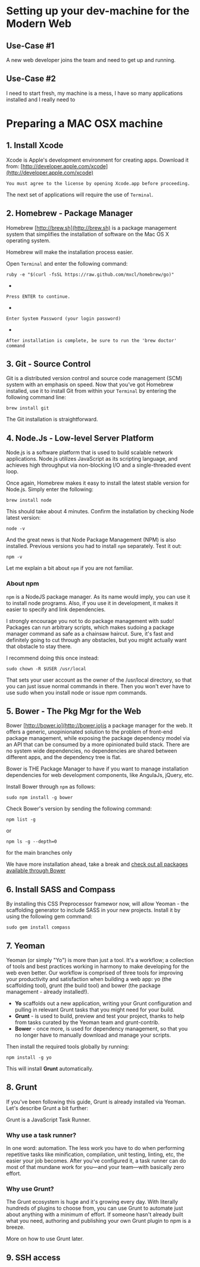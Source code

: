 # Setting up your dev-machine for the Modern Web

## Use-Case #1
A new web developer joins the team and need to get up and running.

## Use-Case #2
I need to start fresh, my machine is a mess, I have so many applications installed and I really need to 


# Preparing a MAC OSX machine

## 1. Install Xcode

Xcode is Apple's development environment for creating apps. Download it from:
[http://developer.apple.com/xcode](http://developer.apple.com/xcode)

	You must agree to the license by opening Xcode.app before proceeding.

The next set of applications will require the use of `Terminal`. 

## 2. Homebrew - Package Manager

Homebrew [http://brew.sh](http://brew.sh) is a package management system that simplifies the installation of software on the Mac OS X operating system.  

Homebrew will make the installation process easier. 

Open `Terminal` and enter the following command:

	ruby -e "$(curl -fsSL https://raw.github.com/mxcl/homebrew/go)" 

-

	Press ENTER to continue.

-

	Enter System Password (your login password) 
-

	After installation is complete, be sure to run the 'brew doctor' command
	

## 3. Git - Source Control

Git is a distributed version control and source code management (SCM) system with an emphasis on speed. Now that you’ve got Homebrew installed, use it to install Git from within your `Terminal` by entering the following command line:

	brew install git

The Git installation is straightforward. 

## 4. Node.Js - Low-level Server Platform

Node.js is a software platform that is used to build scalable network applications. Node.js utilizes JavaScript as its scripting language, and achieves high throughput via non-blocking I/O and a single-threaded event loop.

Once again, Homebrew makes it easy to install the latest stable version for Node.js. Simply enter the following:

	brew install node

This should take about 4 minutes. Confirm the installation by checking Node latest version:

	node -v

And the great news is that Node Package Management (NPM) is also installed. Previous versions you had to install `npm` separately. Test it out:

	npm -v

Let me explain a bit about `npm` if you are not familiar.

### About npm

`npm` is a NodeJS package manager. As its name would imply, you can use it to install node programs. Also, if you use it in development, it makes it easier to specify and link dependencies.

I strongly encourage you not to do package management with sudo! Packages can run arbitrary scripts, which makes sudoing a package manager command as safe as a chainsaw haircut. Sure, it's fast and definitely going to cut through any obstacles, but you might actually want that obstacle to stay there.

I recommend doing this once instead:

	sudo chown -R $USER /usr/local

That sets your user account as the owner of the /usr/local directory, so that you can just issue normal commands in there. Then you won't ever have to use sudo when you install node or issue npm commands.


## 5. Bower - The Pkg Mgr for the Web

Bower [http://bower.io](http://bower.io)is a package manager for the web. It offers a generic, unopinionated solution to the problem of front-end package management, while exposing the package dependency model via an API that can be consumed by a more opinionated build stack. There are no system wide dependencies, no dependencies are shared between different apps, and the dependency tree is flat.

Bower is THE Package Manager to have if you want to manage installation dependencies for web development components, like AngulaJs, jQuery, etc.

Install Bower through `npm` as follows:

	sudo npm install -g bower

Check Bower's version by sending the following command:

	npm list -g

or 

	npm ls -g --depth=0

for the main branches only


We have more installation ahead, take a break and [check out all packages available through Bower](http://sindresorhus.com/bower-components/) 

## 6. Install SASS and Compass

By installing this CSS Preprocessor framewor now, will allow Yeoman - the scaffolding generator to include SASS in your new projects. Install it by using the following gem command:

	sudo gem install compass

## 7. Yeoman

Yeoman (or simply "Yo") is more than just a tool. It's a workflow; a collection of tools and best practices working in harmony to make developing for the web even better.
Our workflow is comprised of three tools for improving your productivity and satisfaction when building a web app: yo (the scaffolding tool), grunt (the build tool) and bower (the package management - already installed!).

- **Yo** scaffolds out a new application, writing your Grunt configuration and pulling in relevant Grunt tasks that you might need for your build.
- **Grunt** - is used to build, preview and test your project, thanks to help from tasks curated by the Yeoman team and grunt-contrib.
- **Bower** - once more, is used for dependency management, so that you no longer have to manually download and manage your scripts.

Then install the required tools globally by running:

	npm install -g yo

This will install **Grunt** automatically.

## 8. Grunt

If you've been following this guide, Grunt is already installed via Yeoman. Let's describe Grunt a bit further:

Grunt is a JavaScript Task Runner. 

### Why use a task runner? 
In one word: automation. The less work you have to do when performing repetitive tasks like minification, compilation, unit testing, linting, etc, the easier your job becomes. After you've configured it, a task runner can do most of that mundane work for you—and your team—with basically zero effort.

### Why use Grunt?
The Grunt ecosystem is huge and it's growing every day. With literally hundreds of plugins to choose from, you can use Grunt to automate just about anything with a minimum of effort. If someone hasn't already built what you need, authoring and publishing your own Grunt plugin to npm is a breeze.

More on how to use Grunt later.

## 9. SSH access





